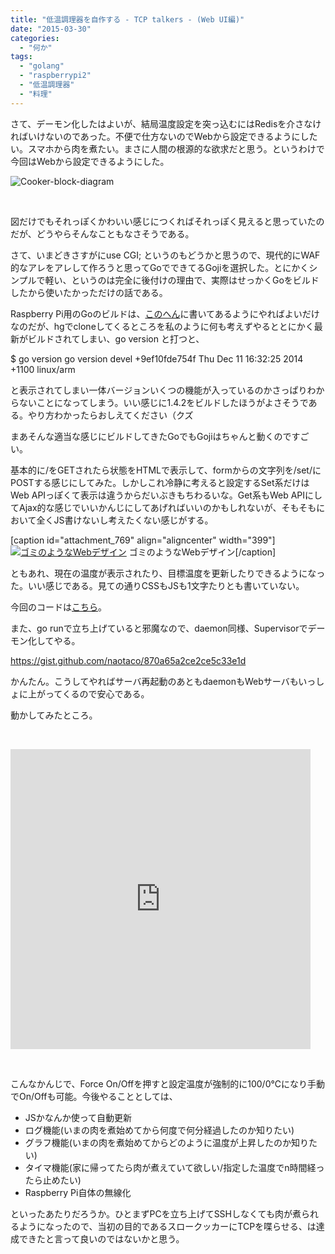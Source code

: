 ```yaml
---
title: "低温調理器を自作する - TCP talkers - (Web UI編)"
date: "2015-03-30"
categories: 
  - "何か"
tags: 
  - "golang"
  - "raspberrypi2"
  - "低温調理器"
  - "料理"
---
```


さて、デーモン化したはよいが、結局温度設定を突っ込むにはRedisを介さなければいけないのであった。不便で仕方ないのでWebから設定できるようにしたい。スマホから肉を煮たい。まさに人間の根源的な欲求だと思う。というわけで今回はWebから設定できるようにした。

![Cooker-block-diagram](https://blog.naotaco.com/assets/images/posts/2015/03/Cooker-block-diagram1-1024x547.png)

 

図だけでもそれっぽくかわいい感じにつくればそれっぽく見えると思っていたのだが、どうやらそんなこともなさそうである。

さて、いまどきさすがにuse CGI; というのもどうかと思うので、現代的にWAF的なアレをアレして作ろうと思ってGoでできてるGojiを選択した。とにかくシンプルで軽い、というのは完全に後付けの理由で、実際はせっかくGoをビルドしたから使いたかっただけの話である。

Raspberry Pi用のGoのビルドは、[このへん](http://dave.cheney.net/2012/09/25/installing-go-on-the-raspberry-pi)に書いてあるようにやればよいだけなのだが、hgでcloneしてくるところを私のように何も考えずやるととにかく最新がビルドされてしまい、go version と打つと、

$ go version
go version devel +9ef10fde754f Thu Dec 11 16:32:25 2014 +1100 linux/arm

と表示されてしまい一体バージョンいくつの機能が入っているのかさっぱりわからないことになってしまう。いい感じに1.4.2をビルドしたほうがよさそうである。やり方わかったらおしえてください（クズ

まあそんな適当な感じにビルドしてきたGoでもGojiはちゃんと動くのですごい。

基本的に/をGETされたら状態をHTMLで表示して、formからの文字列を/set/にPOSTする感じにしてみた。しかしこれ冷静に考えると設定するSet系だけはWeb APIっぽくて表示は違うからだいぶきもちわるいな。Get系もWeb APIにしてAjax的な感じでいいかんじにしてあげればいいのかもしれないが、そもそもにおいて全くJS書けないし考えたくない感じがする。

\[caption id="attachment\_769" align="aligncenter" width="399"\][![ゴミのようなWebデザイン](https://blog.naotaco.com/assets/images/posts/2015/03/cookercooker-front.png)](https://blog.naotaco.com/assets/images/posts/2015/03/cookercooker-front.png) ゴミのようなWebデザイン\[/caption\]

ともあれ、現在の温度が表示されたり、目標温度を更新したりできるようになった。いい感じである。見ての通りCSSもJSも1文字たりとも書いていない。

今回のコードは[こちら](https://github.com/naotaco/cooker-front)。

また、go runで立ち上げていると邪魔なので、daemon同様、Supervisorでデーモン化してやる。

https://gist.github.com/naotaco/870a65a2ce2ce5c33e1d

かんたん。こうしてやればサーバ再起動のあともdaemonもWebサーバもいっしょに上がってくるので安心である。

動かしてみたところ。

 

<iframe src="https://vine.co/v/OLuW9qEpmp3/embed/simple" width="480" height="480" frameborder="0"></iframe>

<script src="https://platform.vine.co/static/scripts/embed.js"></script>

 

こんなかんじで、Force On/Offを押すと設定温度が強制的に100/0℃になり手動でOn/Offも可能。今後やることとしては、

- JSかなんか使って自動更新
- ログ機能(いまの肉を煮始めてから何度で何分経過したのか知りたい)
- グラフ機能(いまの肉を煮始めてからどのように温度が上昇したのか知りたい)
- タイマ機能(家に帰ってたら肉が煮えていて欲しい/指定した温度でn時間経ったら止めたい)
- Raspberry Pi自体の無線化

といったあたりだろうか。ひとまずPCを立ち上げてSSHしなくても肉が煮られるようになったので、当初の目的であるスロークッカーにTCPを喋らせる、は達成できたと言って良いのではないかと思う。
